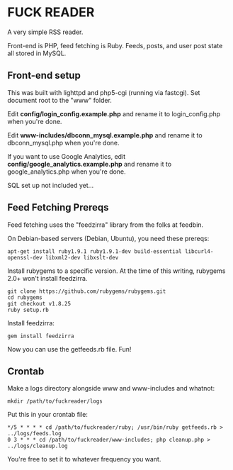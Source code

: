 # FUCK READER

A very simple RSS reader.

Front-end is PHP, feed fetching is Ruby. Feeds, posts, and user post state all stored in MySQL.

## Front-end setup

This was built with lighttpd and php5-cgi (running via fastcgi). Set document root to the "www" folder.

Edit **config/login_config.example.php** and rename it to login_config.php when you're done.

Edit **www-includes/dbconn_mysql.example.php** and rename it to dbconn_mysql.php when you're done.

If you want to use Google Analytics, edit **config/google_analytics.example.php** and rename it to google_analytics.php when you're done.

SQL set up not included yet...

## Feed Fetching Prereqs

Feed fetching uses the "feedzirra" library from the folks at feedbin.

On Debian-based servers (Debian, Ubuntu), you need these prereqs:

    apt-get install ruby1.9.1 ruby1.9.1-dev build-essential libcurl4-openssl-dev libxml2-dev libxslt-dev

Install rubygems to a specific version. At the time of this writing, rubygems 2.0+ won't install feedzirra.

    git clone https://github.com/rubygems/rubygems.git
    cd rubygems
    git checkout v1.8.25
    ruby setup.rb

Install feedzirra:

    gem install feedzirra

Now you can use the getfeeds.rb file. Fun!

## Crontab

Make a logs directory alongside www and www-includes and whatnot:

    mkdir /path/to/fuckreader/logs
    
Put this in your crontab file:

    */5 * * * * cd /path/to/fuckreader/ruby; /usr/bin/ruby getfeeds.rb > ../logs/feeds.log
    0 3 * * * cd /path/to/fuckreader/www-includes; php cleanup.php > ../logs/cleanup.log
    
You're free to set it to whatever frequency you want.